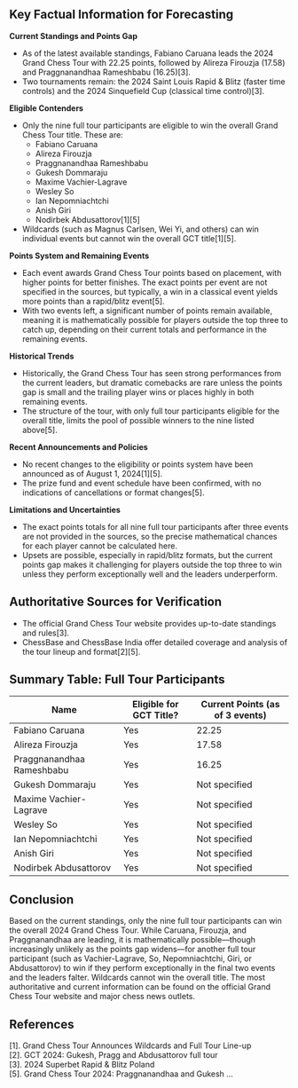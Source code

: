## Key Factual Information for Forecasting

**Current Standings and Points Gap**
- As of the latest available standings, Fabiano Caruana leads the 2024 Grand Chess Tour with 22.25 points, followed by Alireza Firouzja (17.58) and Praggnanandhaa Rameshbabu (16.25)[3].
- Two tournaments remain: the 2024 Saint Louis Rapid & Blitz (faster time controls) and the 2024 Sinquefield Cup (classical time control)[3].

**Eligible Contenders**
- Only the nine full tour participants are eligible to win the overall Grand Chess Tour title. These are:
  - Fabiano Caruana
  - Alireza Firouzja
  - Praggnanandhaa Rameshbabu
  - Gukesh Dommaraju
  - Maxime Vachier-Lagrave
  - Wesley So
  - Ian Nepomniachtchi
  - Anish Giri
  - Nodirbek Abdusattorov[1][5]
- Wildcards (such as Magnus Carlsen, Wei Yi, and others) can win individual events but cannot win the overall GCT title[1][5].

**Points System and Remaining Events**
- Each event awards Grand Chess Tour points based on placement, with higher points for better finishes. The exact points per event are not specified in the sources, but typically, a win in a classical event yields more points than a rapid/blitz event[5].
- With two events left, a significant number of points remain available, meaning it is mathematically possible for players outside the top three to catch up, depending on their current totals and performance in the remaining events.

**Historical Trends**
- Historically, the Grand Chess Tour has seen strong performances from the current leaders, but dramatic comebacks are rare unless the points gap is small and the trailing player wins or places highly in both remaining events.
- The structure of the tour, with only full tour participants eligible for the overall title, limits the pool of possible winners to the nine listed above[5].

**Recent Announcements and Policies**
- No recent changes to the eligibility or points system have been announced as of August 1, 2024[1][5].
- The prize fund and event schedule have been confirmed, with no indications of cancellations or format changes[5].

**Limitations and Uncertainties**
- The exact points totals for all nine full tour participants after three events are not provided in the sources, so the precise mathematical chances for each player cannot be calculated here.
- Upsets are possible, especially in rapid/blitz formats, but the current points gap makes it challenging for players outside the top three to win unless they perform exceptionally well and the leaders underperform.

## Authoritative Sources for Verification
- The official Grand Chess Tour website provides up-to-date standings and rules[3].
- ChessBase and ChessBase India offer detailed coverage and analysis of the tour lineup and format[2][5].

## Summary Table: Full Tour Participants

| Name                     | Eligible for GCT Title? | Current Points (as of 3 events) |
|--------------------------|------------------------|-------------------------------|
| Fabiano Caruana          | Yes                    | 22.25                         |
| Alireza Firouzja         | Yes                    | 17.58                         |
| Praggnanandhaa Rameshbabu| Yes                    | 16.25                         |
| Gukesh Dommaraju         | Yes                    | Not specified                 |
| Maxime Vachier-Lagrave   | Yes                    | Not specified                 |
| Wesley So                | Yes                    | Not specified                 |
| Ian Nepomniachtchi       | Yes                    | Not specified                 |
| Anish Giri               | Yes                    | Not specified                 |
| Nodirbek Abdusattorov    | Yes                    | Not specified                 |

## Conclusion

Based on the current standings, only the nine full tour participants can win the overall 2024 Grand Chess Tour. While Caruana, Firouzja, and Praggnanandhaa are leading, it is mathematically possible—though increasingly unlikely as the points gap widens—for another full tour participant (such as Vachier-Lagrave, So, Nepomniachtchi, Giri, or Abdusattorov) to win if they perform exceptionally in the final two events and the leaders falter. Wildcards cannot win the overall title. The most authoritative and current information can be found on the official Grand Chess Tour website and major chess news outlets.

## References

[1]. Grand Chess Tour Announces Wildcards and Full Tour Line-up  
[2]. GCT 2024: Gukesh, Pragg and Abdusattorov full tour  
[3]. 2024 Superbet Rapid & Blitz Poland  
[5]. Grand Chess Tour 2024: Praggnanandhaa and Gukesh ...